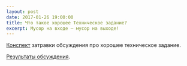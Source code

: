 ```yaml
---
layout: post
date: 2017-01-26 19:00:00
title: Что такое хорошее Техническое задание?
excerpt: Мусор на входе — мусор на выходе!
---
```


[Конспект](https://docs.google.com/document/d/1DXeciUUKXfj-bKloucv9frIgYsEWDkIoLgGte78eKRo/) затравки обсуждения про хорошее техническое задание.

[Результаты обсуждения](https://www.meetup.com/ru-RU/progmsk/photos/27572591/?photoId=&photoAlbumId=27572591).
